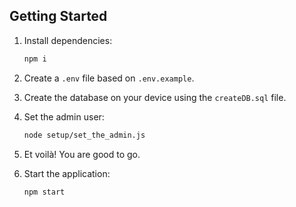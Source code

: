 ## Getting Started

1. Install dependencies:

   ```bash
   npm i
   ```

2. Create a `.env` file based on `.env.example`.

3. Create the database on your device using the `createDB.sql` file.

4. Set the admin user:

   ```bash
   node setup/set_the_admin.js
   ```

5. Et voilà! You are good to go.

6. Start the application:

   ```bash
   npm start
   ```